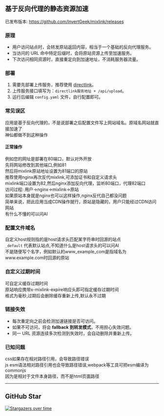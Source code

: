 
## 基于反向代理的静态资源加速
已发布版本: https://github.com/InvertGeek/mixlink/releases

### 原理
- 用户访问站点时，会转发原站返回内容，相当于一个基础的反向代理服务。  
- 当访问的 URL 命中特定后缀时，会将原站资源上传至加速服务。  
- 下次访问相同资源时，直接重定向到加速地址，不消耗服务器流量。  

### 部署
1. 需要先部署上传服务，推荐使用 [directlink](https://github.com/InvertGeek/directlink)。  
2. 上传服务接口填写为：`directlink服务地址 + /api/upload`。  
3. 运行后编辑 `config.yaml` 文件，自行配置即可。 

### 常见误区
应用是基于反向代理的，不是说部署之后配置文件写上网站域名。原域名网站就直接加速了 \
神仙都做不到这种操作
#### 正常操作
例如您的网址是部署在80端口，默认对外开放 \
先将网站修改到其他端口,例如81 \
然后将mixlink原站地址设置为81端口的原站 \
推荐使用nginx再次反代mixlink,可添加证书和自定义请求头 \
mixlink端口设置为82,然后nginx添加反向代理，监听80端口，代理82端口 \
访问过程: 用户->nginx->mixlink->原站 \
如果原站本身就是nginx也可以这样操作,nginx反代自己都没问题 \
简单来说，把此应用当成CDN操作就行，原站是隐藏的，用户只能经过CDN访问网站 \
有什么不懂的可以问AI

### 配置文件域名
自定义host规则指的是host请求头匹配某字符串时回源的站点 \
`_default` 代表默认站点,不知道什么是host请求头的可以问AI \
不是随便写个名字，例如默认的www_example_com是指域名为www.example.com时回源的原站


### 自定义过期时间
可自定义缓存过期时间 \
原站响应携带x-mixlink-expire响应头即可指定缓存过期时间 \
格式为毫秒,过期后会删除缓存重新上传,默认永不过期

### 链接失效
- 每次重定向之前会检测加速链接是否可访问。  
- 如果不可访问，将会 **fallback 到转发模式**，不用担心失效问题。  
- 同一 URL 资源连续多次检测到失效时，会自动删除并重新上传。  

### 已知问题
css如果存在相对路径引用，会导致路径错误 \
js esm语法相对路径引用也会导致路径错误,webpack等工具可把esm编译为commonjs\
因为是相对于文件本身路径，而不是html页面路径 

---

## GitHub Star
[![Stargazers over time](https://starchart.cc/InvertGeek/mixlink.svg?variant=adaptive)](https://starchart.cc/InvertGeek/mixlink)
